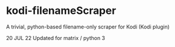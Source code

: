 # kodi-filenameScraper
A trivial, python-based filename-only scraper for Kodi (Kodi plugin)

20 JUL 22 Updated for matrix / python 3
